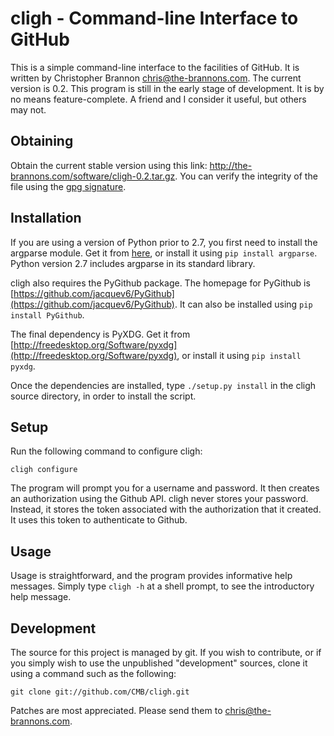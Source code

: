 # cligh - Command-line Interface to GitHub

This is a simple command-line interface to the facilities of GitHub.
It is written by Christopher Brannon <chris@the-brannons.com>.
The current version is 0.2.
This program is still in the early stage of development.
It is by no means feature-complete.
A friend and I consider it useful, but others may not.

## Obtaining

Obtain the current stable version using this link:
<http://the-brannons.com/software/cligh-0.2.tar.gz>.
You can verify the integrity of the file using the
[gpg signature](http://the-brannons.com/software/cligh-0.2.tar.gz.sig).

## Installation

If you are using a version of Python prior to 2.7, you first need to
install the argparse module.
Get it from [here](http://argparse.googlecode.com/), or install it using
`pip install argparse`.
Python version 2.7 includes argparse in its standard library.

cligh also requires the PyGithub package.
The homepage for PyGithub is
[https://github.com/jacquev6/PyGithub](https://github.com/jacquev6/PyGithub).
It can also be installed using `pip install PyGithub`.

The final dependency is PyXDG.
Get it from
[http://freedesktop.org/Software/pyxdg](http://freedesktop.org/Software/pyxdg),
or install it using `pip install pyxdg`.

Once the dependencies are installed,
 type `./setup.py install` in the cligh source directory, in order to install
the script.

## Setup

Run the following command to configure cligh:

    cligh configure

The program will prompt you for a username and password.  It then creates
an authorization using the Github API.
cligh never stores your password.  Instead, it stores the token associated
with the authorization that it created.
It uses this token to authenticate to Github.

## Usage

Usage is straightforward, and the program provides informative help
messages.  Simply type `cligh -h` at a shell prompt,
to see the introductory help message.

## Development

The source for this project is managed by git.  If you wish to contribute,
or if you simply wish to use the unpublished "development" sources, clone
it using a command such as the following:

    git clone git://github.com/CMB/cligh.git

Patches are most appreciated.  Please send them to [chris@the-brannons.com](mailto:chris@the-brannons.com).
